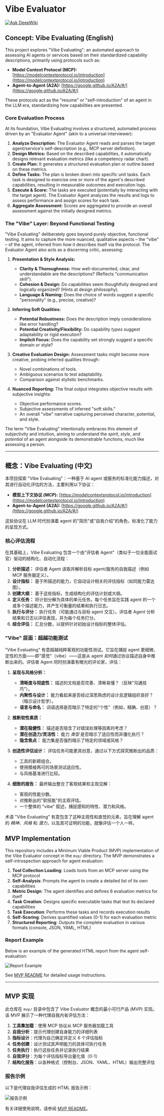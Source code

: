 # Vibe Evaluator

[![Ask DeepWiki](https://deepwiki.com/badge.svg)](https://deepwiki.com/LLM-Evaluation-s-Always-Fatiguing/vibe-evaluator)

## Concept: Vibe Evaluating (English)

This project explores "Vibe Evaluating": an automated approach to assessing AI agents or services based on their standardized capability descriptions, primarily using protocols such as:

*   **Model Context Protocol (MCP):** [https://modelcontextprotocol.io/introduction](https://modelcontextprotocol.io/introduction)
*   **Agent-to-Agent (A2A):** [https://google.github.io/A2A/#/](https://google.github.io/A2A/#/)

These protocols act as the "resume" or "self-introduction" of an agent in the LLM era, standardizing how capabilities are presented.

### Core Evaluation Process

At its foundation, Vibe Evaluating involves a structured, automated process driven by an "Evaluator Agent" (akin to a universal interviewer):

1.  **Analyze Description:** The Evaluator Agent reads and parses the target agent/service's self-description (e.g., MCP server definition).
2.  **Design Metrics:** Based on the described capabilities, it automatically designs relevant evaluation metrics (like a competency radar chart).
3.  **Create Plan:** It generates a structured evaluation plan or outline based on these metrics.
4.  **Define Tasks:** The plan is broken down into specific unit tasks. Each task is designed to exercise one or more of the agent's described capabilities, resulting in measurable outcomes and execution logs.
5.  **Execute & Score:** The tasks are executed (potentially by interacting with the target agent). The Evaluator Agent analyzes the results and logs to assess performance and assign scores for each task.
6.  **Aggregate Assessment:** Scores are aggregated to provide an overall assessment against the initially designed metrics.

### The "Vibe" Layer: Beyond Functional Testing

"Vibe Evaluating" deliberately goes beyond purely objective, functional testing. It aims to capture the more nuanced, qualitative aspects – the "vibe" – of the agent, inferred from *how* it describes itself via the protocol. The Evaluator Agent also acts as a discerning critic, assessing:

1.  **Presentation & Style Analysis:**
    *   **Clarity & Thoroughness:** How well-documented, clear, and understandable are the descriptions? (Reflects "communication skill").
    *   **Cohesion & Design:** Do capabilities seem thoughtfully designed and logically organized? (Hints at design philosophy).
    *   **Language & Naming:** Does the choice of words suggest a specific "personality" (e.g., precise, creative)?

2.  **Inferring Soft Qualities:**
    *   **Potential Robustness:** Does the description imply considerations like error handling?
    *   **Potential Creativity/Flexibility:** Do capability *types* suggest adaptability or rigid execution?
    *   **Implicit Focus:** Does the capability set strongly suggest a specific domain or style?

3.  **Creative Evaluation Design:** Assessment tasks might become more creative, probing inferred qualities through:
    *   Novel combinations of tools.
    *   Ambiguous scenarios to test adaptability.
    *   Comparison against stylistic benchmarks.

4.  **Nuanced Reporting:** The final output integrates objective results with subjective insights:
    *   Objective performance scores.
    *   Subjective assessments of inferred "soft skills."
    *   An overall "vibe" narrative capturing perceived character, potential, and style.

The term "Vibe Evaluating" intentionally embraces this element of subjectivity and intuition, aiming to understand the *spirit*, *style*, and *potential* of an agent alongside its demonstrable functions, much like assessing a person.

---

## 概念：Vibe Evaluating (中文)

本项目探索 "Vibe Evaluating"：一种基于 AI agent 或服务的标准化能力描述，对其进行自动化评估的方法，主要利用以下协议：

*   **模型上下文协议 (MCP):** [https://modelcontextprotocol.io/introduction](https://modelcontextprotocol.io/introduction)
*   **Agent-to-Agent (A2A):** [https://google.github.io/A2A/#/](https://google.github.io/A2A/#/)

这些协议在 LLM 时代扮演着 agent 的"简历"或"自我介绍"的角色，标准化了能力的呈现方式。

### 核心评估流程

在其基础上，Vibe Evaluating 包含一个由"评估者 Agent"（类似于一位全能面试官）驱动的结构化、自动化流程：

1.  **分析描述：** 评估者 Agent 读取并解析目标 agent/服务的自我描述（例如 MCP 服务器定义）。
2.  **设计指标：** 基于所描述的能力，它自动设计相关的评估指标（如同能力雷达图）。
3.  **创建大纲：** 基于这些指标，生成结构化的评估计划或大纲。
4.  **定义任务：** 将计划分解为具体的单元任务。每个任务旨在实践 agent 的一个或多个描述能力，并产生可衡量的结果和执行日志。
5.  **执行与评分：** 执行任务（可能通过与目标 agent 交互）。评估者 Agent 分析结果和日志以评估表现，并为每个任务打分。
6.  **综合评估：** 汇总分数，以提供针对初始设计指标的整体评估。

### "Vibe" 层面：超越功能测试

"Vibe Evaluating" 有意超越纯粹客观的功能性测试。它旨在捕捉 agent 更细微、定性的方面——即"感觉"（vibe）——这是从 agent *如何*通过协议描述自身中推断出来的。评估者 Agent 同时扮演着有眼光的评论家，评估：

1.  **呈现与风格分析：**
    *   **清晰度与彻底性：** 描述的文档是否完善、清晰易懂？（反映"沟通技巧"）。
    *   **内聚性与设计：** 能力看起来是否经过深思熟虑的设计且逻辑组织良好？（暗示设计哲学）。
    *   **语言与命名：** 词语选择是否暗示了特定的"个性"（例如，精确、创意）？

2.  **推断软性素质：**
    *   **潜在稳健性：** 描述是否隐含了对错误处理等因素的考虑？
    *   **潜在创造力/灵活性：** 能力 *类型* 是否暗示了适应性而非僵化执行？
    *   **隐含焦点：** 能力集是否强烈暗示了特定的领域或风格？

3.  **创造性评估设计：** 评估任务可能更具创意，通过以下方式探究推断出的品质：
    *   工具的新颖组合。
    *   使用模棱两可的场景测试适应性。
    *   与风格基准进行比较。

4.  **细致的报告：** 最终输出整合了客观结果和主观见解：
    *   客观的性能分数。
    *   对推断出的"软技能"的主观评估。
    *   一个整体的 "vibe" 叙述，捕捉感知的特性、潜力和风格。

术语 "Vibe Evaluating" 有意包含了这种主观性和直觉的元素，旨在理解 agent 的 *精神*、*风格* 和 *潜力*，以及其可证明的功能，就像评估一个人一样。

## MVP Implementation

This repository includes a Minimum Viable Product (MVP) implementation of the Vibe Evaluator concept in the `mvp/` directory. The MVP demonstrates a self-introspection approach for agent evaluation:

1. **Tool Collection Loading**: Loads tools from an MCP server using the MCP protocol
2. **Self-Analysis**: Prompts the agent to create a detailed list of its own capabilities
3. **Metric Design**: The agent identifies and defines 6 evaluation metrics for itself
4. **Task Creation**: Designs specific executable tasks that test its declared capabilities
5. **Task Execution**: Performs these tasks and records execution results
6. **Self-Scoring**: Derives quantified values (0-1) for each evaluation metric
7. **Structured Reporting**: Outputs the complete evaluation in various formats (console, JSON, YAML, HTML)

### Report Example

Below is an example of the generated HTML report from the agent self-evaluation:

![Report Example](mvp/report-example.png)

See [MVP README](mvp/README.md) for detailed usage instructions.

---

## MVP 实现

此仓库在 `mvp/` 目录中包含了 Vibe Evaluator 概念的最小可行产品 (MVP) 实现。该 MVP 展示了一种代理自我内省评估方法：

1. **工具集加载**：使用 MCP 协议从 MCP 服务器加载工具
2. **自我分析**：提示代理创建自身能力的详细列表
3. **指标设计**：代理为自己确定并定义 6 个评估指标
4. **任务创建**：设计测试其声明能力的具体可执行任务
5. **任务执行**：执行这些任务并记录执行结果
6. **自我评分**：为每个评估指标导出量化值（0-1）
7. **结构化报告**：以各种格式（控制台、JSON、YAML、HTML）输出完整评估

### 报告示例

以下是代理自我评估生成的 HTML 报告示例：

![报告示例](mvp/report-example.png)

有关详细使用说明，请参阅 [MVP README](mvp/README.md)。
